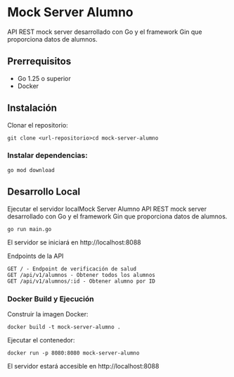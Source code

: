 # Mock Server Alumno
API REST mock server desarrollado con Go y el framework Gin que proporciona datos de alumnos.

## Prerrequisitos
- Go 1.25 o superior
- Docker

## Instalación
Clonar el repositorio:
```
git clone <url-repositorio>cd mock-server-alumno
```
### Instalar dependencias:
```
go mod download
```

## Desarrollo Local
Ejecutar el servidor localMock Server Alumno
API REST mock server desarrollado con Go y el framework Gin que proporciona datos de alumnos.
```
go run main.go
```

El servidor se iniciará en http://localhost:8088

Endpoints de la API
```
GET / - Endpoint de verificación de salud
GET /api/v1/alumnos - Obtener todos los alumnos
GET /api/v1/alumnos/:id - Obtener alumno por ID
```

### Docker Build y Ejecución
Construir la imagen Docker:
```
docker build -t mock-server-alumno .
```
Ejecutar el contenedor:

```
docker run -p 8080:8080 mock-server-alumno
```
El servidor estará accesible en http://localhost:8088
